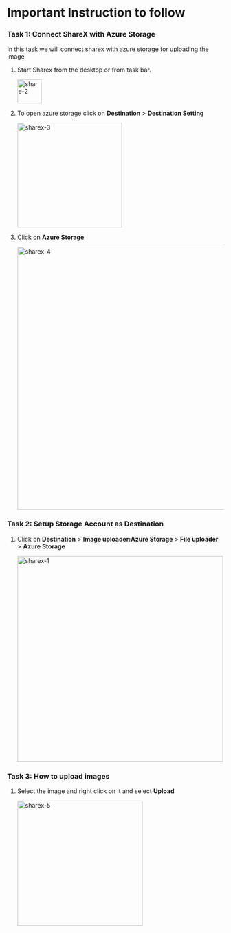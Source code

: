 # **Important Instruction to follow**

### Task 1: **Connect ShareX with Azure Storage**

In this task we will connect sharex with azure storage for uploading the image

1. Start Sharex from the desktop or from task bar.

   <img width="56" alt="share-2" src="https://user-images.githubusercontent.com/55728764/149540053-e24675d9-4ad4-4a91-8898-b6205e1e7e5f.png">

2. To open azure storage click on **Destination** > **Destination Setting** 

     <img width="243" alt="sharex-3" src="https://user-images.githubusercontent.com/55728764/149541629-cf6f7eca-e328-40e2-a5d8-cf5c8ca40f45.png">
3. Click on **Azure Storage** 
  
   <img width="610" alt="sharex-4" src="https://user-images.githubusercontent.com/55728764/149543517-7210d209-b8ff-4447-90f5-3f3c93c09d9f.png">

### Task 2: **Setup Storage Account as Destination**

1. Click on **Destination** > **Image uploader:Azure Storage** > **File uploader** > **Azure Storage**

     <img width="478" alt="sharex-1" src="https://user-images.githubusercontent.com/55728764/149538468-d152b3bb-733b-4133-bee0-42c49853cf51.png">
     
    
### Task 3: **How to upload images**

 1. Select the image and right click on it and select **Upload**

     <img width="291" alt="sharex-5" src="https://user-images.githubusercontent.com/55728764/149550505-b371fc9f-3647-4ca9-a0a1-208021de33b8.png">

 
